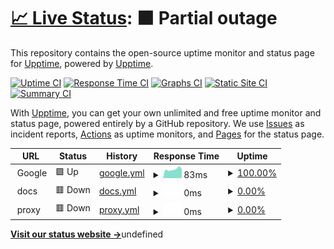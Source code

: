 # [📈 Live Status](https://upptime.github.io/upptime): <!--live status--> **🟧 Partial outage**

This repository contains the open-source uptime monitor and status page for [Upptime](https://upptime.js.org), powered by [Upptime](https://github.com/upptime/upptime).

[![Uptime CI](https://github.com/trexstrix/react-test-todo-app-broken/workflows/Uptime%20CI/badge.svg)](https://github.com/trexstrix/react-test-todo-app-broken/actions?query=workflow%3A%22Uptime+CI%22)
[![Response Time CI](https://github.com/trexstrix/react-test-todo-app-broken/workflows/Response%20Time%20CI/badge.svg)](https://github.com/trexstrix/react-test-todo-app-broken/actions?query=workflow%3A%22Response+Time+CI%22)
[![Graphs CI](https://github.com/trexstrix/react-test-todo-app-broken/workflows/Graphs%20CI/badge.svg)](https://github.com/trexstrix/react-test-todo-app-broken/actions?query=workflow%3A%22Graphs+CI%22)
[![Static Site CI](https://github.com/trexstrix/react-test-todo-app-broken/workflows/Static%20Site%20CI/badge.svg)](https://github.com/trexstrix/react-test-todo-app-broken/actions?query=workflow%3A%22Static+Site+CI%22)
[![Summary CI](https://github.com/trexstrix/react-test-todo-app-broken/workflows/Summary%20CI/badge.svg)](https://github.com/trexstrix/react-test-todo-app-broken/actions?query=workflow%3A%22Summary+CI%22)

With [Upptime](https://upptime.js.org), you can get your own unlimited and free uptime monitor and status page, powered entirely by a GitHub repository. We use [Issues](https://github.com/upptime/upptime/issues) as incident reports, [Actions](https://github.com/trexstrix/react-test-todo-app-broken/actions) as uptime monitors, and [Pages](https://upptime.github.io/upptime) for the status page.

<!--start: status pages-->
<!-- This summary is generated by Upptime (https://github.com/upptime/upptime) -->
<!-- Do not edit this manually, your changes will be overwritten -->
<!-- prettier-ignore -->
| URL | Status | History | Response Time | Uptime |
| --- | ------ | ------- | ------------- | ------ |
| <img alt="" src="https://icons.duckduckgo.com/ip3/null.ico" height="13"> Google | 🟩 Up | [google.yml](https://github.com/trexstrix/react-test-todo-app-broken/commits/HEAD/history/google.yml) | <details><summary><img alt="Response time graph" src="./graphs/google/response-time-week.png" height="20"> 83ms</summary><br><a href="https://trexstrix.github.io/react-test-todo-app-broken/history/google"><img alt="Response time 90" src="https://img.shields.io/endpoint?url=https%3A%2F%2Fraw.githubusercontent.com%2Ftrexstrix%2Freact-test-todo-app-broken%2FHEAD%2Fapi%2Fgoogle%2Fresponse-time.json"></a><br><a href="https://trexstrix.github.io/react-test-todo-app-broken/history/google"><img alt="24-hour response time 88" src="https://img.shields.io/endpoint?url=https%3A%2F%2Fraw.githubusercontent.com%2Ftrexstrix%2Freact-test-todo-app-broken%2FHEAD%2Fapi%2Fgoogle%2Fresponse-time-day.json"></a><br><a href="https://trexstrix.github.io/react-test-todo-app-broken/history/google"><img alt="7-day response time 83" src="https://img.shields.io/endpoint?url=https%3A%2F%2Fraw.githubusercontent.com%2Ftrexstrix%2Freact-test-todo-app-broken%2FHEAD%2Fapi%2Fgoogle%2Fresponse-time-week.json"></a><br><a href="https://trexstrix.github.io/react-test-todo-app-broken/history/google"><img alt="30-day response time 90" src="https://img.shields.io/endpoint?url=https%3A%2F%2Fraw.githubusercontent.com%2Ftrexstrix%2Freact-test-todo-app-broken%2FHEAD%2Fapi%2Fgoogle%2Fresponse-time-month.json"></a><br><a href="https://trexstrix.github.io/react-test-todo-app-broken/history/google"><img alt="1-year response time 90" src="https://img.shields.io/endpoint?url=https%3A%2F%2Fraw.githubusercontent.com%2Ftrexstrix%2Freact-test-todo-app-broken%2FHEAD%2Fapi%2Fgoogle%2Fresponse-time-year.json"></a></details> | <details><summary><a href="https://trexstrix.github.io/react-test-todo-app-broken/history/google">100.00%</a></summary><a href="https://trexstrix.github.io/react-test-todo-app-broken/history/google"><img alt="All-time uptime 100.00%" src="https://img.shields.io/endpoint?url=https%3A%2F%2Fraw.githubusercontent.com%2Ftrexstrix%2Freact-test-todo-app-broken%2FHEAD%2Fapi%2Fgoogle%2Fuptime.json"></a><br><a href="https://trexstrix.github.io/react-test-todo-app-broken/history/google"><img alt="24-hour uptime 100.00%" src="https://img.shields.io/endpoint?url=https%3A%2F%2Fraw.githubusercontent.com%2Ftrexstrix%2Freact-test-todo-app-broken%2FHEAD%2Fapi%2Fgoogle%2Fuptime-day.json"></a><br><a href="https://trexstrix.github.io/react-test-todo-app-broken/history/google"><img alt="7-day uptime 100.00%" src="https://img.shields.io/endpoint?url=https%3A%2F%2Fraw.githubusercontent.com%2Ftrexstrix%2Freact-test-todo-app-broken%2FHEAD%2Fapi%2Fgoogle%2Fuptime-week.json"></a><br><a href="https://trexstrix.github.io/react-test-todo-app-broken/history/google"><img alt="30-day uptime 100.00%" src="https://img.shields.io/endpoint?url=https%3A%2F%2Fraw.githubusercontent.com%2Ftrexstrix%2Freact-test-todo-app-broken%2FHEAD%2Fapi%2Fgoogle%2Fuptime-month.json"></a><br><a href="https://trexstrix.github.io/react-test-todo-app-broken/history/google"><img alt="1-year uptime 100.00%" src="https://img.shields.io/endpoint?url=https%3A%2F%2Fraw.githubusercontent.com%2Ftrexstrix%2Freact-test-todo-app-broken%2FHEAD%2Fapi%2Fgoogle%2Fuptime-year.json"></a></details>
| <img alt="" src="https://icons.duckduckgo.com/ip3/null.ico" height="13"> docs | 🟥 Down | [docs.yml](https://github.com/trexstrix/react-test-todo-app-broken/commits/HEAD/history/docs.yml) | <details><summary><img alt="Response time graph" src="./graphs/docs/response-time-week.png" height="20"> 0ms</summary><br><a href="https://trexstrix.github.io/react-test-todo-app-broken/history/docs"><img alt="Response time 0" src="https://img.shields.io/endpoint?url=https%3A%2F%2Fraw.githubusercontent.com%2Ftrexstrix%2Freact-test-todo-app-broken%2FHEAD%2Fapi%2Fdocs%2Fresponse-time.json"></a><br><a href="https://trexstrix.github.io/react-test-todo-app-broken/history/docs"><img alt="24-hour response time 0" src="https://img.shields.io/endpoint?url=https%3A%2F%2Fraw.githubusercontent.com%2Ftrexstrix%2Freact-test-todo-app-broken%2FHEAD%2Fapi%2Fdocs%2Fresponse-time-day.json"></a><br><a href="https://trexstrix.github.io/react-test-todo-app-broken/history/docs"><img alt="7-day response time 0" src="https://img.shields.io/endpoint?url=https%3A%2F%2Fraw.githubusercontent.com%2Ftrexstrix%2Freact-test-todo-app-broken%2FHEAD%2Fapi%2Fdocs%2Fresponse-time-week.json"></a><br><a href="https://trexstrix.github.io/react-test-todo-app-broken/history/docs"><img alt="30-day response time 0" src="https://img.shields.io/endpoint?url=https%3A%2F%2Fraw.githubusercontent.com%2Ftrexstrix%2Freact-test-todo-app-broken%2FHEAD%2Fapi%2Fdocs%2Fresponse-time-month.json"></a><br><a href="https://trexstrix.github.io/react-test-todo-app-broken/history/docs"><img alt="1-year response time 0" src="https://img.shields.io/endpoint?url=https%3A%2F%2Fraw.githubusercontent.com%2Ftrexstrix%2Freact-test-todo-app-broken%2FHEAD%2Fapi%2Fdocs%2Fresponse-time-year.json"></a></details> | <details><summary><a href="https://trexstrix.github.io/react-test-todo-app-broken/history/docs">0.00%</a></summary><a href="https://trexstrix.github.io/react-test-todo-app-broken/history/docs"><img alt="All-time uptime 0.00%" src="https://img.shields.io/endpoint?url=https%3A%2F%2Fraw.githubusercontent.com%2Ftrexstrix%2Freact-test-todo-app-broken%2FHEAD%2Fapi%2Fdocs%2Fuptime.json"></a><br><a href="https://trexstrix.github.io/react-test-todo-app-broken/history/docs"><img alt="24-hour uptime 0.00%" src="https://img.shields.io/endpoint?url=https%3A%2F%2Fraw.githubusercontent.com%2Ftrexstrix%2Freact-test-todo-app-broken%2FHEAD%2Fapi%2Fdocs%2Fuptime-day.json"></a><br><a href="https://trexstrix.github.io/react-test-todo-app-broken/history/docs"><img alt="7-day uptime 0.00%" src="https://img.shields.io/endpoint?url=https%3A%2F%2Fraw.githubusercontent.com%2Ftrexstrix%2Freact-test-todo-app-broken%2FHEAD%2Fapi%2Fdocs%2Fuptime-week.json"></a><br><a href="https://trexstrix.github.io/react-test-todo-app-broken/history/docs"><img alt="30-day uptime 1.38%" src="https://img.shields.io/endpoint?url=https%3A%2F%2Fraw.githubusercontent.com%2Ftrexstrix%2Freact-test-todo-app-broken%2FHEAD%2Fapi%2Fdocs%2Fuptime-month.json"></a><br><a href="https://trexstrix.github.io/react-test-todo-app-broken/history/docs"><img alt="1-year uptime 0.00%" src="https://img.shields.io/endpoint?url=https%3A%2F%2Fraw.githubusercontent.com%2Ftrexstrix%2Freact-test-todo-app-broken%2FHEAD%2Fapi%2Fdocs%2Fuptime-year.json"></a></details>
| <img alt="" src="https://icons.duckduckgo.com/ip3/null.ico" height="13"> proxy | 🟥 Down | [proxy.yml](https://github.com/trexstrix/react-test-todo-app-broken/commits/HEAD/history/proxy.yml) | <details><summary><img alt="Response time graph" src="./graphs/proxy/response-time-week.png" height="20"> 0ms</summary><br><a href="https://trexstrix.github.io/react-test-todo-app-broken/history/proxy"><img alt="Response time 0" src="https://img.shields.io/endpoint?url=https%3A%2F%2Fraw.githubusercontent.com%2Ftrexstrix%2Freact-test-todo-app-broken%2FHEAD%2Fapi%2Fproxy%2Fresponse-time.json"></a><br><a href="https://trexstrix.github.io/react-test-todo-app-broken/history/proxy"><img alt="24-hour response time 0" src="https://img.shields.io/endpoint?url=https%3A%2F%2Fraw.githubusercontent.com%2Ftrexstrix%2Freact-test-todo-app-broken%2FHEAD%2Fapi%2Fproxy%2Fresponse-time-day.json"></a><br><a href="https://trexstrix.github.io/react-test-todo-app-broken/history/proxy"><img alt="7-day response time 0" src="https://img.shields.io/endpoint?url=https%3A%2F%2Fraw.githubusercontent.com%2Ftrexstrix%2Freact-test-todo-app-broken%2FHEAD%2Fapi%2Fproxy%2Fresponse-time-week.json"></a><br><a href="https://trexstrix.github.io/react-test-todo-app-broken/history/proxy"><img alt="30-day response time 0" src="https://img.shields.io/endpoint?url=https%3A%2F%2Fraw.githubusercontent.com%2Ftrexstrix%2Freact-test-todo-app-broken%2FHEAD%2Fapi%2Fproxy%2Fresponse-time-month.json"></a><br><a href="https://trexstrix.github.io/react-test-todo-app-broken/history/proxy"><img alt="1-year response time 0" src="https://img.shields.io/endpoint?url=https%3A%2F%2Fraw.githubusercontent.com%2Ftrexstrix%2Freact-test-todo-app-broken%2FHEAD%2Fapi%2Fproxy%2Fresponse-time-year.json"></a></details> | <details><summary><a href="https://trexstrix.github.io/react-test-todo-app-broken/history/proxy">0.00%</a></summary><a href="https://trexstrix.github.io/react-test-todo-app-broken/history/proxy"><img alt="All-time uptime 0.00%" src="https://img.shields.io/endpoint?url=https%3A%2F%2Fraw.githubusercontent.com%2Ftrexstrix%2Freact-test-todo-app-broken%2FHEAD%2Fapi%2Fproxy%2Fuptime.json"></a><br><a href="https://trexstrix.github.io/react-test-todo-app-broken/history/proxy"><img alt="24-hour uptime 0.00%" src="https://img.shields.io/endpoint?url=https%3A%2F%2Fraw.githubusercontent.com%2Ftrexstrix%2Freact-test-todo-app-broken%2FHEAD%2Fapi%2Fproxy%2Fuptime-day.json"></a><br><a href="https://trexstrix.github.io/react-test-todo-app-broken/history/proxy"><img alt="7-day uptime 0.00%" src="https://img.shields.io/endpoint?url=https%3A%2F%2Fraw.githubusercontent.com%2Ftrexstrix%2Freact-test-todo-app-broken%2FHEAD%2Fapi%2Fproxy%2Fuptime-week.json"></a><br><a href="https://trexstrix.github.io/react-test-todo-app-broken/history/proxy"><img alt="30-day uptime 1.38%" src="https://img.shields.io/endpoint?url=https%3A%2F%2Fraw.githubusercontent.com%2Ftrexstrix%2Freact-test-todo-app-broken%2FHEAD%2Fapi%2Fproxy%2Fuptime-month.json"></a><br><a href="https://trexstrix.github.io/react-test-todo-app-broken/history/proxy"><img alt="1-year uptime 0.00%" src="https://img.shields.io/endpoint?url=https%3A%2F%2Fraw.githubusercontent.com%2Ftrexstrix%2Freact-test-todo-app-broken%2FHEAD%2Fapi%2Fproxy%2Fuptime-year.json"></a></details>

<!--end: status pages-->

[**Visit our status website →**](https://upptime.github.io/upptime)undefined
